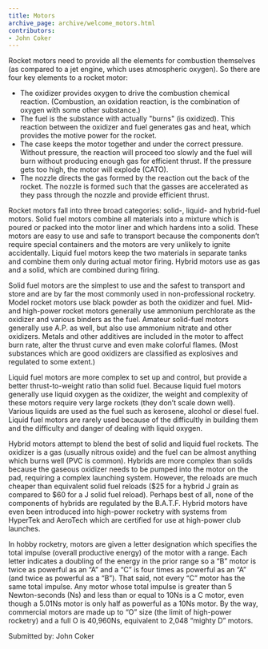 ```yaml
---
title: Motors
archive_page: archive/welcome_motors.html
contributors:
- John Coker
---
```

Rocket motors need to provide all the elements for combustion themselves (as compared to a jet engine, which uses atmospheric oxygen). So there are four key elements to a rocket motor:

- The oxidizer provides oxygen to drive the combustion chemical reaction. (Combustion, an oxidation reaction, is the combination of oxygen with some other substance.)
- The fuel is the substance with actually "burns" (is oxidized). This reaction between the oxidizer and fuel generates gas and heat, which provides the motive power for the rocket.
- The case keeps the motor together and under the correct pressure. Without pressure, the reaction will proceed too slowly and the fuel will burn without producing enough gas for efficient thrust. If the pressure gets too high, the motor will explode (CATO).
- The nozzle directs the gas formed by the reaction out the back of the rocket. The nozzle is formed such that the gasses are accelerated as they pass through the nozzle and provide efficient thrust.

Rocket motors fall into three broad categories: solid-, liquid- and hybrid-fuel motors. Solid fuel motors combine all materials into a mixture which is poured or packed into the motor liner and which hardens into a solid. These motors are easy to use and safe to transport because the components don’t require special containers and the motors are very unlikely to ignite accidentally. Liquid fuel motors keep the two materials in separate tanks and combine them only during actual motor firing. Hybrid motors use as gas and a solid, which are combined during firing.

Solid fuel motors are the simplest to use and the safest to transport and store and are by far the most commonly used in non-professional rocketry. Model rocket motors use black powder as both the oxidizer and fuel. Mid- and high-power rocket motors generally use ammonium perchlorate as the oxidizer and various binders as the fuel. Amateur solid-fuel motors generally use A.P. as well, but also use ammonium nitrate and other oxidizers. Metals and other additives are included in the motor to affect burn rate, alter the thrust curve and even make colorful flames. (Most substances which are good oxidizers are classified as explosives and regulated to some extent.)

Liquid fuel motors are more complex to set up and control, but provide a better thrust-to-weight ratio than solid fuel. Because liquid fuel motors generally use liquid oxygen as the oxidizer, the weight and complexity of these motors require very large rockets (they don’t scale down well). Various liquids are used as the fuel such as kerosene, alcohol or diesel fuel. Liquid fuel motors are rarely used because of the difficultly in building them and the difficulty and danger of dealing with liquid oxygen.

Hybrid motors attempt to blend the best of solid and liquid fuel rockets. The oxidizer is a gas (usually nitrous oxide) and the fuel can be almost anything which burns well (PVC is common). Hybrids are more complex than solids because the gaseous oxidizer needs to be pumped into the motor on the pad, requiring a complex launching system. However, the reloads are much cheaper than equivalent solid fuel reloads ($25 for a hybrid J grain as compared to $60 for a J solid fuel reload). Perhaps best of all, none of the components of hybrids are regulated by the B.A.T.F. Hybrid motors have even been introduced into high-power rocketry with systems from HyperTek and AeroTech which are certified for use at high-power club launches.

In hobby rocketry, motors are given a letter designation which specifies the total impulse (overall productive energy) of the motor with a range. Each letter indicates a doubling of the energy in the prior range so a “B” motor is twice as powerful as an “A” and a “C” is four times as powerful as an “A” (and twice as powerful as a “B”). That said, not every “C” motor has the same total impulse. Any motor whose total impulse is greater than 5 Newton-seconds (Ns) and less than or equal to 10Ns is a C motor, even though a 5.01Ns motor is only half as powerful as a 10Ns motor. By the way, commercial motors are made up to “O” size (the limit of high-power rocketry) and a full O is 40,960Ns, equivalent to 2,048 “mighty D” motors.

Submitted by: John Coker
